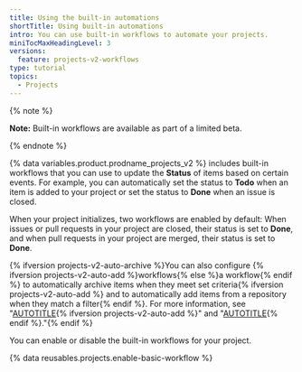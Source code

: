 ```yaml
---
title: Using the built-in automations
shortTitle: Using built-in automations
intro: You can use built-in workflows to automate your projects.
miniTocMaxHeadingLevel: 3
versions:
  feature: projects-v2-workflows
type: tutorial
topics:
  - Projects
---
```


{% note %}

**Note:** Built-in workflows are available as part of a limited beta.

{% endnote %}

{% data variables.product.prodname_projects_v2 %} includes built-in workflows that you can use to update the **Status** of items based on certain events. For example, you can automatically set the status to **Todo** when an item is added to your project or set the status to **Done** when an issue is closed.

When your project initializes, two workflows are enabled by default: When issues or pull requests in your project are closed, their status is set to **Done**, and when pull requests in your project are merged, their status is set to **Done**.

{% ifversion projects-v2-auto-archive %}You can also configure {% ifversion projects-v2-auto-add %}workflows{% else %}a workflow{% endif %} to automatically archive items when they meet set criteria{% ifversion projects-v2-auto-add %} and to automatically add items from a repository when they match a filter{% endif %}. For more information, see "[AUTOTITLE](/issues/planning-and-tracking-with-projects/automating-your-project/archiving-items-automatically){% ifversion projects-v2-auto-add %}" and "[AUTOTITLE](/issues/planning-and-tracking-with-projects/automating-your-project/adding-items-automatically){% endif %}."{% endif %}

You can enable or disable the built-in workflows for your project.

{% data reusables.projects.enable-basic-workflow %}
